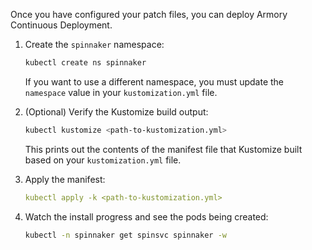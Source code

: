 Once you have configured your patch files, you can deploy Armory Continuous Deployment.

1. Create the `spinnaker` namespace:

   ```bash
   kubectl create ns spinnaker
   ```

   If you want to use a different namespace, you must update the `namespace` value in your `kustomization.yml` file.

1. (Optional) Verify the Kustomize build output:

   ```bash
   kubectl kustomize <path-to-kustomization.yml>
   ```

   This prints out the contents of the manifest file that Kustomize built based on your `kustomization.yml` file.

1. Apply the manifest:

   ```yaml
   kubectl apply -k <path-to-kustomization.yml>
   ```

1. Watch the install progress and see the pods being created:

   ```bash
   kubectl -n spinnaker get spinsvc spinnaker -w
   ```